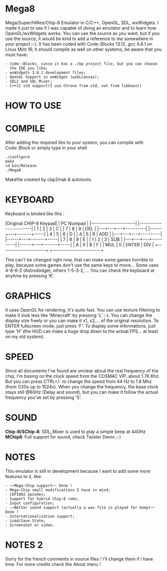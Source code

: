 Mega8
=====

Mega/Super/HiRes/Chip-8 Emulator in C/C++, OpenGL, SDL, wxWidgets.
I made it just to see if I was capable of doing an emulator and to learn how
OpenGL/wxWidgets works. You can use the source as you want, but if you use the source,
it would be kind to add a reference to me somewhere in your project ;-). It has been coded
with Code::Blocks 13.12, gcc 4.8.1 on Linux Mint 16, it should compile as well
on other systems, be aware that you must have:

    - Code::Blocks, since it has a .cbp project file, but you can choose
      the IDE you like;
    - wxWidgets 3.0.1 development files;
    - OpenGL Support in wxWidget (wxGLCanvas);
    - SDL2 and SDL_Mixer;
    - C++11 std support(I use Chrono from std, not from libboost)

HOW TO USE
==========

COMPILE
=======

After adding the required libs to your system, you can compile with Code::Block or simply
type in your shell

```
./configure
make
cd bin/Release
./Mega8
```

Makefile created by cbp2mak & autotools.

# KEYBOARD

Keyboard is binded like this :

   |Original CHIP-8 Keypad|            |	PC Numpad       |
   |----------------------|	       |------------------------|
   | 1 | 2 | 3 | C        |            |   7  | 8 |   9   | DEL |
   |---+---+---+----------|            |------+---+-------+-----|
   | 4 | 5 | 6 | D        |            |   4  | 5 |   6   | ADD |
   |---+---+---+----------|            |------+---+-------+-----|
   | 7 | 8 | 9 | E 	  |            |   1  | 2 |   3   | SUB |
   |---+---+---+----------|            |------+---+-------+-----|
   | A | 0 | B | F 	  |            |  MUL | 0 | ENTER | DIV |
   +----------------------+	       +------------------------+

This can't be changed right now, that can make
some games horrible to play, because some games don't use the same
keys to move... Some uses 4-8-6-2 (Astrododge), others 1-5-3-2, ...
You can check the keyboard at anytime by pressing 'K'.

# GRAPHICS

It uses OpenGL for rendering, it's quite fast. You can use texture filtering
to make it look less like 'Minecraft' by pressing 'L' ;-).
You can change the display size freely or you can make it x1, x2,... of the
original resolution.
To ENTER fullscreen mode, just press 'F'.
To display some informations, just type 'H' (the HUD can make a huge drop down
to the actual FPS... at least on my old system).

# SPEED

Since all documents I've found are unclear about the real frequency of the chip,
I'm basing on the clock speed from the COSMAC VIP, about 1.76 Khz.
But you can press CTRL+/- to change the speed from 44 Hz to 1.8 Mhz (from 1/20x up to 1024x).
When you change the frequency, the base clock stays still @60Hz (Delay and sound),
but you can make it follow the actual frequency you've set by pressing 'S'.

# SOUND

**Chip-8/SChip-8**: SDL_Mixer is used to play a simple beep at 440Hz
**MChip8**: Full support for sound, check Twister Demo ;-)

# NOTES

This emulator is still in development because I want to add some
more features to it, like:

    - ~~Mega-Chip support~~ Done !
    - Mega-Chip small modifications I have in mind;
    - CDP1802 opcodes;
    - Support for hybrid Chip-8 roms;
    - Input configuration;
    - ~~Better sound support (actually a wav file is played for beep)~~ Done !
    - Internationalization support;
    - Load/Save State;
    - Screenshot or video.

# NOTES 2

Sorry for the french comments in source files ! I'll change them if I have time.
For more credits check the About menu !
